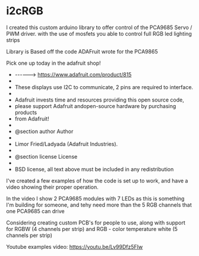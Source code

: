 # i2cRGB

I created this custom arduino library to offer control of the PCA9685 Servo / PWM driver. with the use of mosfets you able to control full RGB led lighting strips


Library is Based off the code ADAFruit wrote for the PCA9865

Pick one up today in the adafruit shop!
 *  ------> https://www.adafruit.com/product/815
 *
 *  These displays use I2C to communicate, 2 pins are required to interface.
 *
 *  Adafruit invests time and resources providing this open source code,
 *  please support Adafruit andopen-source hardware by purchasing products
 *  from Adafruit!
 *
 *  @section author Author
 *
 *  Limor Fried/Ladyada (Adafruit Industries).
 *
 *  @section license License
 *
 *  BSD license, all text above must be included in any redistribution
 
 
 I've created a few examples of how the code is set up to work, and have a video showing their proper operation. 
 
 In the video I show 2 PCA9685 modules with 7 LEDs as this is something I'm building for someone, and tehy need more than the 5 RGB channels that one PCA9685 can drive
 
 Considering creating custom PCB's for people to use, along with support for RGBW (4 channels per strip) and RGB - color temperature white (5 channels per strip)


Youtube examples video: https://youtu.be/Lv99Dfz5FIw
